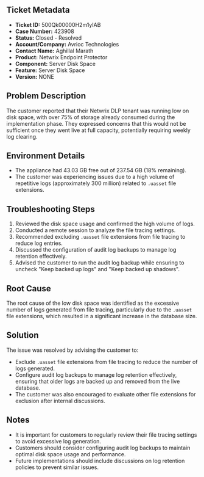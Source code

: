 ## Ticket Metadata
- **Ticket ID:** 500Qk00000H2m1yIAB
- **Case Number:** 423908
- **Status:** Closed - Resolved
- **Account/Company:** Avrioc Technologies
- **Contact Name:** Aghillal Marath
- **Product:** Netwrix Endpoint Protector
- **Component:** Server Disk Space
- **Feature:** Server Disk Space
- **Version:** NONE

## Problem Description
The customer reported that their Netwrix DLP tenant was running low on disk space, with over 75% of storage already consumed during the implementation phase. They expressed concerns that this would not be sufficient once they went live at full capacity, potentially requiring weekly log clearing.

## Environment Details
- The appliance had 43.03 GB free out of 237.54 GB (18% remaining).
- The customer was experiencing issues due to a high volume of repetitive logs (approximately 300 million) related to `.uasset` file extensions.

## Troubleshooting Steps
1. Reviewed the disk space usage and confirmed the high volume of logs.
2. Conducted a remote session to analyze the file tracing settings.
3. Recommended excluding `.uasset` file extensions from file tracing to reduce log entries.
4. Discussed the configuration of audit log backups to manage log retention effectively.
5. Advised the customer to run the audit log backup while ensuring to uncheck "Keep backed up logs" and "Keep backed up shadows".

## Root Cause
The root cause of the low disk space was identified as the excessive number of logs generated from file tracing, particularly due to the `.uasset` file extensions, which resulted in a significant increase in the database size.

## Solution
The issue was resolved by advising the customer to:
- Exclude `.uasset` file extensions from file tracing to reduce the number of logs generated.
- Configure audit log backups to manage log retention effectively, ensuring that older logs are backed up and removed from the live database.
- The customer was also encouraged to evaluate other file extensions for exclusion after internal discussions.

## Notes
- It is important for customers to regularly review their file tracing settings to avoid excessive log generation.
- Customers should consider configuring audit log backups to maintain optimal disk space usage and performance.
- Future implementations should include discussions on log retention policies to prevent similar issues.